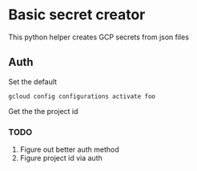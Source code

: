 # Basic secret creator

This python helper creates GCP secrets from json files

## Auth

Set the default 
```
gcloud config configurations activate foo
```
Get the the project id


### TODO

1. Figure out better auth method
2. Figure project id via auth
